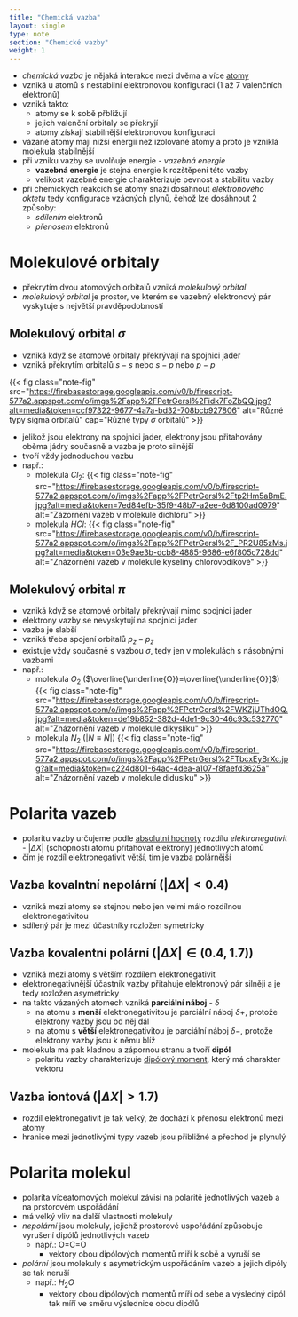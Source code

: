 ```yaml
---
title: "Chemická vazba"
layout: single
type: note
section: "Chemické vazby"
weight: 1
---
```

- _chemická vazba_ je nějaká interakce mezi dvěma a více [atomy](/notes/research/chemistry/general-chemistry/atom)
- vzniká u atomů s nestabilní elektronovou konfiguraci (1 až 7 valenčních elektronů)
- vzniká takto: 
    - atomy se k sobě přbližují
    - jejich valenční orbitaly se překryjí
    - atomy získají stabilnější elektronovou konfiguraci
- vázané atomy mají nižší energii než izolované atomy a proto je vzniklá molekula stabilnější
- při vzniku vazby se uvolňuje energie - _vazebná energie_
    - **vazebná energie** je stejná energie k rozštěpení této vazby
    - velikost vazebné energie charakterizuje pevnost a stabilitu vazby
- při chemických reakcích se atomy snaží dosáhnout _elektronového oktetu_ tedy konfigurace vzácných plynů, čehož lze dosáhnout 2 způsoby:
    -  _sdílením_ elektronů 
    - _přenosem_ elektronů
# Molekulové orbitaly
- překrytím dvou atomových orbitalů vzniká _molekulový orbital_
- _molekulový orbital_ je prostor, ve kterém se vazebný elektronový pár vyskytuje s největší pravděpodobností
## Molekulový orbital $\sigma$
- vzniká když se atomové orbitaly překrývají na spojnici jader
- vzniká překrytím orbitalů $s-s$ nebo $s-p$ nebo $p-p$

{{< fig class="note-fig" src="https://firebasestorage.googleapis.com/v0/b/firescript-577a2.appspot.com/o/imgs%2Fapp%2FPetrGersl%2Fidk7FoZbQQ.jpg?alt=media&token=ccf97322-9677-4a7a-bd32-708bcb927806" alt="Různé typy sigma orbitalů" cap="Různé typy $\sigma$ orbitalů" >}}

- jelikož jsou elektrony na spojnici jader, elektrony jsou přitahovány oběma jádry současně a vazba je proto silnější
- tvoří vždy jednoduchou vazbu 
- např.:
    - molekula $Cl_{2}$:
        {{< fig class="note-fig" src="https://firebasestorage.googleapis.com/v0/b/firescript-577a2.appspot.com/o/imgs%2Fapp%2FPetrGersl%2Ftp2Hm5aBmE.jpg?alt=media&token=7ed84efb-35f9-48b7-a2ee-6d8100ad0979" alt="Zázornění vazeb v molekule dichloru" >}}
    - molekula $HCl$:
        {{< fig class="note-fig" src="https://firebasestorage.googleapis.com/v0/b/firescript-577a2.appspot.com/o/imgs%2Fapp%2FPetrGersl%2F_PR2U85zMs.jpg?alt=media&token=03e9ae3b-dcb8-4885-9686-e6f805c728dd" alt="Znázornění vazeb v molekule kyseliny chlorovodíkové" >}}
## Molekulový orbital $\pi$
- vzniká když se atomové orbitaly překrývají mimo spojnici jader
- elektrony vazby se nevyskytují na spojnici jader 
- vazba je slabší
- vzniká třeba spojení orbitalů $p_{z}-p_{z}$
- existuje vždy současně s vazbou $\sigma$, tedy jen v molekulách s násobnými vazbami
- např.:
    - molekula $O_{2}$ ($\overline{\underline{O}}=\overline{\underline{O}}$)
        {{< fig class="note-fig" src="https://firebasestorage.googleapis.com/v0/b/firescript-577a2.appspot.com/o/imgs%2Fapp%2FPetrGersl%2FWKZjUThdOQ.jpg?alt=media&token=de19b852-382d-4de1-9c30-46c93c532770" alt="Znázornění vazeb v molekule dikyslíku" >}}
    - molekula $N_{2}$ ($|N\equiv N|$)
        {{< fig class="note-fig" src="https://firebasestorage.googleapis.com/v0/b/firescript-577a2.appspot.com/o/imgs%2Fapp%2FPetrGersl%2FTbcxEyBrXc.jpg?alt=media&token=c224d801-64ac-4dea-a107-f8faefd3625a" alt="Znázornění vazeb v molekule didusíku" >}}
# Polarita vazeb
- polaritu vazby určujeme podle [absolutní hodnoty](/notes/school/maths/absolute-value) rozdílu _elektronegativit_ - $|\Delta X|$ (schopnosti atomu přitahovat elektrony) jednotlivých atomů
- čím je rozdíl elektronegativit větší, tím je vazba polárnější
## Vazba kovalntní nepolární ($|\Delta X|<0.4$)
-  vzniká mezi atomy se stejnou nebo jen velmi málo rozdílnou elektronegativitou
- sdílený pár je mezi účastníky rozložen symetricky
## Vazba kovalentní polární ($|\Delta X|\in(0.4,1.7)$)
- vzniká mezi atomy s větším rozdílem elektronegativit
- elektronegativnější účastník vazby přitahuje elektronový pár silněji a je tedy rozložen asymetricky
- na takto vázaných atomech vzniká **parciální náboj** - $\delta$
    - na atomu s **menší** elektronegativitou je parciální náboj $\delta +$, protože elektrony vazby jsou od něj dál
    - na atomu s **větší** elektronegativitou je parciální náboj $\delta -$, protože elektrony vazby jsou k němu blíž
- molekula má pak kladnou a zápornou stranu a tvoří **dipól**
    - polaritu vazby charakterizuje [dipólový moment](/notes/research/chemistry/general-chemistry/chemical-bonds/electric-dipole-moment), který má charakter vektoru
## Vazba iontová ($|\Delta X|>1.7$)
- rozdíl elektronegativit je tak velký, že dochází k přenosu elektronů mezi atomy
- hranice mezi jednotlivými typy vazeb jsou přibližné a přechod je plynulý
# Polarita molekul
- polarita víceatomových molekul závisí na polaritě jednotlivých vazeb a na prstorovém uspořádání
- má velký vliv na další vlastnosti molekuly
- _nepolární_ jsou molekuly, jejichž prostorové uspořádání způsobuje vyrušení dipólů jednotlivých vazeb
    - např.: $\text{O=C=O}$
        - vektory obou dipólových momentů miří k sobě a vyruší se
- _polární_ jsou molekuly s asymetrickým uspořádáním vazeb a jejich dipóly se tak neruší
    - např.: $H_{2}O$
        - vektory obou dipólových momentů míří od sebe a výsledný dipól tak míří ve směru výslednice obou dipólů